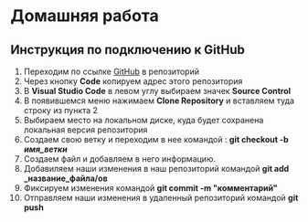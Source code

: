 # Домашняя работа
## Инструкция по подключению к GitHub

1. Переходим по ссылке [GitHub](https://github.com/KruglovDA/HW_2104) в репозиторий
2. Через кнопку **Code** копируем адрес этого репозитория
3. В **Visual Studio Code** в левом углу выбираем значек **Source Control**
4. В появившемся меню нажимаем **Clone Repository** и вставляем туда строку из пункта 2
5. Выбираем место на локальном диске, куда будет сохранена локальная версия репозитория
6. Создаем свою ветку и переходим в нее командой : **git checkout -b _имя_ветки_** 
7. Создаем файл и добавляем в него информацию.
8. Добавиляем наши изменения в наш репозиторий командой  **git add _название_файла/ов**
9. Фиксируем изменения командой **git commit -m "комментарий"**
10. Отправляем наши изменения в удаленный репозиторий командой **git push**